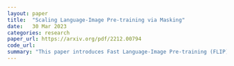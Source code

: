 ```yaml
---
layout: paper
title:  "Scaling Language-Image Pre-training via Masking"
date:   30 Mar 2023
categories: research
paper_url: https://arxiv.org/pdf/2212.00794
code_url: 
summary: "This paper introduces Fast Language-Image Pre-training (FLIP), an efficient method for training CLIP that masks out a significant portion of image patches to allow more image-text pair learning in the same amount of time, enhancing sample contrast within similar memory usage. FLIP surpasses the original no-masking approach in accuracy and speed, and significantly outperformed CLIP models on various downstream tasks. The speedup from this method enables experimentation with larger model sizes, more data, or longer training periods."
---
```


